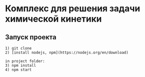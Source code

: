 # Комплекс для решения задачи химической кинетики

## Запуск проекта
```
1) git clone
2) [install nodejs, npm](https://nodejs.org/en/download)

in project folder:
3) npm install 
4) npm start
```
